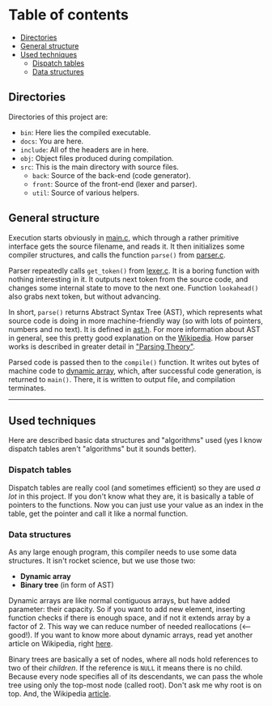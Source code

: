 # Table of contents

- [Directories](#directories)
- [General structure](#general-structure)
- [Used techniques](#used-techniques)
  - [Dispatch tables](#dispatch-tables)
  - [Data structures](#data-structures)

## Directories

Directories of this project are:
- `bin`: Here lies the compiled executable.
- `docs`: You are here.
- `include`: All of the headers are in here.
- `obj`: Object files produced during compilation.
- `src`: This is the main directory with source files.
  - `back`: Source of the back-end (code generator).
  - `front`: Source of the front-end (lexer and parser).
  - `util`: Source of various helpers.

## General structure

Execution starts obviously in [main.c](../src/main.c), which through a rather
primitive interface gets the source filename, and reads it. It then initializes
some compiler structures, and calls the function `parse()` from
[parser.c](../src/front/parser.c).

Parser repeatedly calls `get_token()` from [lexer.c](../src/lexer.c). It is a
boring function with nothing interesting in it. It outputs next token from the
source code, and changes some internal state to move to the next one. Function
`lookahead()` also grabs next token, but without advancing.

In short, `parse()` returns Abstract Syntax Tree (AST), which represents what
source code is doing in more machine-friendly way (so with lots of pointers,
numbers and no text). It is defined in [ast.h](../include/ast.h). For more
information about AST in general, see this pretty good explanation on the
[Wikipedia](https://en.wikipedia.org/wiki/Abstract_syntax_tree). How parser
works is described in greater detail in ["Parsing Theory"](parsing_theory.md).

Parsed code is passed then to the `compile()` function. It writes out bytes of
machine code to [dynamic array](#data-structures), which, after successful code
generation, is returned to `main()`. There, it is written to output file, and
compilation terminates.

---

## Used techniques

Here are described basic data structures and "algorithms" used (yes I know
dispatch tables aren't "algorithms" but it sounds better).

### Dispatch tables

Dispatch tables are really cool (and sometimes efficient) so they are used
*a lot* in this project. If you don't know what they are, it is basically a
table of pointers to the functions. Now you can just use your value as an index
in the table, get the pointer and call it like a normal function.

### Data structures

As any large enough program, this compiler needs to use some data structures.
It isn't rocket science, but we use those two:
- **Dynamic array**
- **Binary tree** (in form of AST)

Dynamic arrays are like normal contiguous arrays, but have added parameter:
their capacity. So if you want to add new element, inserting function checks if
there is enough space, and if not it extends array by a factor of 2. This way
we can reduce number of needed reallocations (<-- good!). If you want to know
more about dynamic arrays, read yet another article on Wikipedia, right
[here](https://en.wikipedia.org/wiki/Dynamic_array).

Binary trees are basically a set of nodes, where all nods hold references to
two of their *children*. If the reference is `NULL` it means there is no child.
Because every node specifies all of its descendants, we can pass the whole tree
using only the top-most node (called root). Don't ask me why root is on top.
And, the Wikipedia [article](https://en.wikipedia.org/wiki/Binary_tree).
